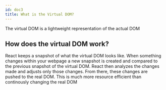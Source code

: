 ```yaml
---
id: doc3
title: What is the Virtual DOM?
---
```


The virtual DOM is a lightweight representation of the actual DOM

## How does the virtual DOM work?

React keeps a snapshot of what the virtual DOM looks like. When something changes within your webpage a new snapshot is created and compared to the previous snapshot of the virtual DOM. React then analyzes the changes made and adjusts only those changes. From there, these changes are pushed to the real DOM. This is much more resource efficient than continously changing the real DOM